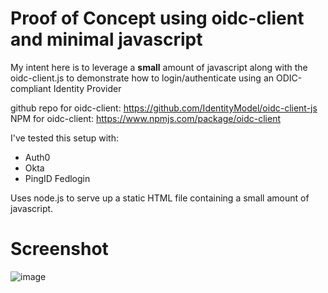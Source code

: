 # Proof of Concept using oidc-client and minimal javascript

My intent here is to leverage a **small** amount of javascript along with the oidc-client.js to demonstrate how to login/authenticate using an ODIC-compliant Identity Provider

github repo for oidc-client: https://github.com/IdentityModel/oidc-client-js
NPM for oidc-client: https://www.npmjs.com/package/oidc-client

I've tested this setup with:

-   Auth0
-   Okta
-   PingID Fedlogin

Uses node.js to serve up a static HTML file containing a small amount of javascript.

# Screenshot

![image](https://user-images.githubusercontent.com/9342308/111884954-2cd49e80-899b-11eb-8ab8-e5407b16ca00.png)
